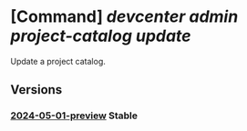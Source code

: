 # [Command] _devcenter admin project-catalog update_

Update a project catalog.

## Versions

### [2024-05-01-preview](/Resources/mgmt-plane/L3N1YnNjcmlwdGlvbnMve30vcmVzb3VyY2Vncm91cHMve30vcHJvdmlkZXJzL21pY3Jvc29mdC5kZXZjZW50ZXIvcHJvamVjdHMve30vY2F0YWxvZ3Mve30=/2024-05-01-preview.xml) **Stable**

<!-- mgmt-plane /subscriptions/{}/resourcegroups/{}/providers/microsoft.devcenter/projects/{}/catalogs/{} 2024-05-01-preview -->
